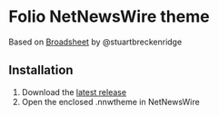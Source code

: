 # Folio NetNewsWire theme

Based on [Broadsheet](https://github.com/stuartbreckenridge/NNWThemesBroadsheet) by @stuartbreckenridge

## Installation

1. Download the [latest release](https://github.com/jsit/folio-nnw-theme/releases/latest)
2. Open the enclosed .nnwtheme in NetNewsWire

